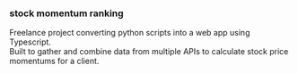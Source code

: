 ### stock momentum ranking
Freelance project converting python scripts into a web app using Typescript.  
Built to gather and combine data from multiple APIs to calculate stock price momentums for a client.

